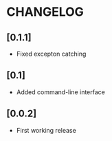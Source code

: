 # CHANGELOG

## [0.1.1]
- Fixed excepton catching

## [0.1]
- Added command-line interface

## [0.0.2]
- First working release